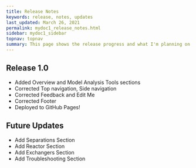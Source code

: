 ```yaml
---
title: Release Notes
keywords: release, notes, updates
last_updated: March 26, 2021
permalink: mydoc1_release_notes.html
sidebar: mydoc1_sidebar
topnav: topnav
summary: This page shows the release progress and what I'm planning on adding in future updates.
---
```


## Release 1.0
*  Added Overview and Model Analysis Tools sections
*  Corrected Top navigation, Side navigation
*  Corrected Feedback and Edit Me
*  Corrected Footer
*  Deployed to GitHub Pages!

## Future Updates
*  Add Separations Section
*  Add Reactor Section
*  Add Exchangers Section
*  Add Troubleshooting Section